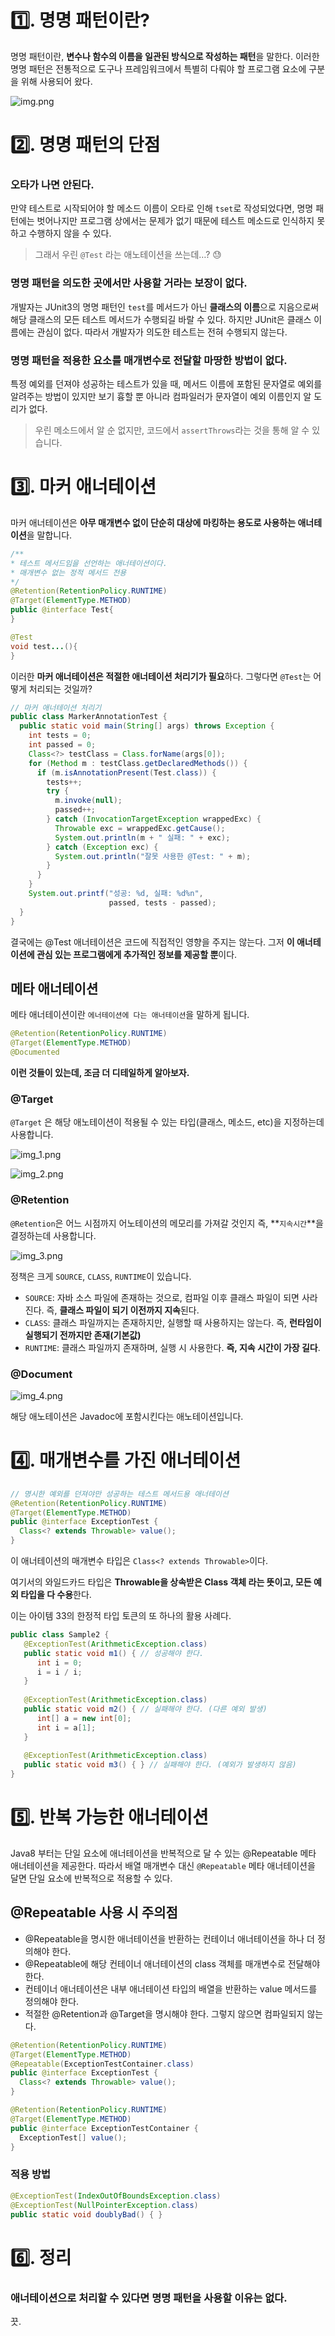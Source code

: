 # 1️⃣. 명명 패턴이란?

명명 패턴이란, **변수나 함수의 이름을 일관된 방식으로 작성하는 패턴**을 말한다. 이러한 명명 패턴은 전통적으로 도구나 프레임워크에서 특별히 다뤄야 할 프로그램 요소에 구분을 위해 사용되어 왔다.

![img.png](image/img.png)

# 2️⃣. 명명 패턴의 단점

### 오타가 나면 안된다.

만약 테스트로 시작되어야 할 메소드 이름이 오타로 인해 `tset`로 작성되었다면, 명명 패턴에는 벗어나지만 프로그램 상에서는 문제가 없기 때문에 테스트 메소드로 인식하지 못하고 수행하지 않을 수 있다.

> 그래서 우린 `@Test` 라는 애노테이션을 쓰는데…? 😓
>

### 명명 패턴을 의도한 곳에서만 사용할 거라는 보장이 없다.

개발자는 JUnit3의 명명 패턴인 `test`를 메서드가 아닌 **클래스의 이름**으로 지음으로써 해당 클래스의 모든 테스트 메서드가 수행되길 바랄 수 있다. 하지만 JUnit은 클래스 이름에는 관심이 없다. 따라서 개발자가 의도한 테스트는 전혀 수행되지 않는다.

### 명명 패턴을 적용한 요소를 매개변수로 전달할 마땅한 방법이 없다.

특정 예외를 던져야 성공하는 테스트가 있을 때, 메서드 이름에 포함된 문자열로 예외를 알려주는 방법이 있지만 보기 흉할 뿐 아니라 컴파일러가 문자열이 예외 이름인지 알 도리가 없다.

> 우린 메소드에서 알 순 없지만, 코드에서 `assertThrows`라는 것을 통해 알 수 있습니다.
>

# 3️⃣. 마커 애너테이션

마커 애너테이션은 **아무 매개변수 없이 단순히 대상에 마킹하는 용도로 사용하는 애너테이션**을 말합니다.

```java
/**
* 테스트 메서드임을 선언하는 애너테이션이다.
* 매개변수 없는 정적 메서드 전용
*/
@Retention(RetentionPolicy.RUNTIME)
@Target(ElementType.METHOD)
public @interface Test{
}
```

```java
@Test
void test...(){
}
```

이러한 **마커 애너테이션은 적절한 애너테이션 처리기가 필요**하다. 그렇다면 `@Test`는 어떻게 처리되는 것일까?

```java
// 마커 애너테이션 처리기
public class MarkerAnnotationTest {
  public static void main(String[] args) throws Exception {
    int tests = 0;
    int passed = 0;
    Class<?> testClass = Class.forName(args[0]);
    for (Method m : testClass.getDeclaredMethods()) {
      if (m.isAnnotationPresent(Test.class)) {
        tests++;
        try {
          m.invoke(null);
          passed++;
        } catch (InvocationTargetException wrappedExc) {
          Throwable exc = wrappedExc.getCause();
          System.out.println(m + " 실패: " + exc);
        } catch (Exception exc) {
          System.out.println("잘못 사용한 @Test: " + m);
        }
      }
    }
    System.out.printf("성공: %d, 실패: %d%n",
                      passed, tests - passed);
  }
}
```

결국에는 @Test 애너테이션은 코드에 직접적인 영향을 주지는 않는다. 그저 **이 애너테이션에 관심 있는 프로그램에게 추가적인 정보를 제공할 뿐**이다.

## 메타 애너테이션

메타 애너테이션이란 `에너테이션에 다는 애너테이션`을 말하게 됩니다.

```java
@Retention(RetentionPolicy.RUNTIME)
@Target(ElementType.METHOD)
@Documented
```

**이런 것들이 있는데, 조금 더 디테일하게 알아보자.**

### @Target

`@Target` 은 해당 애노테이션이 적용될 수 있는 타입(클래스, 메소드, etc)을 지정하는데 사용합니다.

![img_1.png](image/img_1.png)

![img_2.png](image/img_2.png)

### @Retention

`@Retention`은 어느 시점까지 어노테이션의 메모리를 가져갈 것인지 즉, **`지속시간`**을 결정하는데 사용합니다.

![img_3.png](image/img_3.png)

정책은 크게 `SOURCE`, `CLASS`, `RUNTIME`이 있습니다.

- `SOURCE`: 자바 소스 파일에 존재하는 것으로, 컴파일 이후 클래스 파일이 되면 사라진다. 즉, **클래스 파일이 되기 이전까지 지속**된다.
- `CLASS`: 클래스 파일까지는 존재하지만, 실행할 때 사용하지는 않는다. 즉, **런타임이 실행되기 전까지만 존재(기본값)**
- `RUNTIME`: 클래스 파일까지 존재하며, 실행 시 사용한다. **즉, 지속 시간이 가장 길다**.

### @Document

![img_4.png](image/img_4.png)

해당 애노테이션은 Javadoc에 포함시킨다는 애노테이션입니다.

# 4️⃣. 매개변수를 가진 애너테이션

```java
// 명시한 예외를 던져야만 성공하는 테스트 메서드용 애너테이션
@Retention(RetentionPolicy.RUNTIME)
@Target(ElementType.METHOD)
public @interface ExceptionTest {
  Class<? extends Throwable> value();
}
```

이 애너테이션의 매개변수 타입은 `Class<? extends Throwable>`이다.

여기서의 와일드카드 타입은 **Throwable을 상속받은 Class 객체 라는 뜻이고, 모든 예외 타입을 다 수용**한다.

이는 아이템 33의 한정적 타입 토큰의 또 하나의 활용 사례다.

```java
public class Sample2 {
   @ExceptionTest(ArithmeticException.class)
   public static void m1() { // 성공해야 한다.
      int i = 0;
      i = i / i;
   }
   
   @ExceptionTest(ArithmeticException.class)
   public static void m2() { // 실패해야 한다. (다른 예외 발생)
      int[] a = new int[0];
      int i = a[1];
   }
   
   @ExceptionTest(ArithmeticException.class)
   public static void m3() { } // 실패해야 한다. (예외가 발생하지 않음)
}
```

# 5️⃣. 반복 가능한 애너테이션

Java8 부터는 단일 요소에 애너테이션을 반복적으로 달 수 있는 @Repeatable 메타 애너테이션을 제공한다. 따라서 배열 매개변수 대신 `@Repeatable` 메타 애너테이션을 달면 단일 요소에 반복적으로 적용할 수 있다.

## @Repeatable 사용 시 주의점

- @Repeatable을 명시한 애너테이션을 반환하는 컨테이너 애너테이션을 하나 더 정의해야 한다.
- @Repeatable에 해당 컨테이너 애너테이션의 class 객체를 매개변수로 전달해야 한다.
- 컨테이너 애너테이션은 내부 애너테이션 타입의 배열을 반환하는 value 메서드를 정의해야 한다.
- 적절한 @Retention과 @Target을 명시해야 한다. 그렇지 않으면 컴파일되지 않는다.

```java
@Retention(RetentionPolicy.RUNTIME)
@Target(ElementType.METHOD)
@Repeatable(ExceptionTestContainer.class)
public @interface ExceptionTest {
  Class<? extends Throwable> value();
}

@Retention(RetentionPolicy.RUNTIME)
@Target(ElementType.METHOD)
public @interface ExceptionTestContainer {
  ExceptionTest[] value();
}
```

### 적용 방법

```java
@ExceptionTest(IndexOutOfBoundsException.class)
@ExceptionTest(NullPointerException.class)
public static void doublyBad() { }
```

# 6️⃣. 정리

### 애너테이션으로 처리할 수 있다면 명명 패턴을 사용할 이유는 없다.

끗.